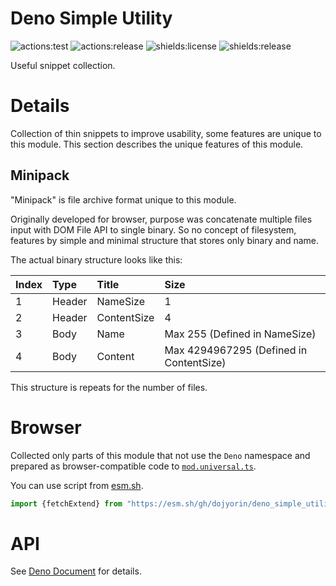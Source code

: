 # **Deno Simple Utility**
![actions:test](https://github.com/dojyorin/deno_simple_utility/actions/workflows/test.yaml/badge.svg)
![actions:release](https://github.com/dojyorin/deno_simple_utility/actions/workflows/release.yaml/badge.svg)
![shields:license](https://img.shields.io/github/license/dojyorin/deno_simple_utility)
![shields:release](https://img.shields.io/github/release/dojyorin/deno_simple_utility)

Useful snippet collection.

# Details
Collection of thin snippets to improve usability, some features are unique to this module.
This section describes the unique features of this module.

## Minipack
"Minipack" is file archive format unique to this module.

Originally developed for browser, purpose was concatenate multiple files input with DOM File API to single binary.
So no concept of filesystem, features by simple and minimal structure that stores only binary and name.

The actual binary structure looks like this:

|Index|Type|Title|Size|
|:--|:--|:--|:--|
|1|Header|NameSize|1|
|2|Header|ContentSize|4|
|3|Body|Name|Max 255 (Defined in NameSize)|
|4|Body|Content|Max 4294967295 (Defined in ContentSize)|

This structure is repeats for the number of files.

# Browser
Collected only parts of this module that not use the `Deno` namespace and prepared as browser-compatible code to [`mod.universal.ts`](./mod.universal.ts).

You can use script from [esm.sh](https://esm.sh).

```ts
import {fetchExtend} from "https://esm.sh/gh/dojyorin/deno_simple_utility@version/mod.universal.ts?bundle&target=esnext";
```

# API
See [Deno Document](https://deno.land/x/simple_utility/mod.ts) for details.